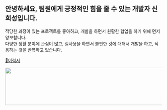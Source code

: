 ## 안녕하세요, 팀원에게 긍정적인 힘을 줄 수 있는 개발자 신희성입니다.

적당한 과정이 있는 프로젝트를 좋아하고, 개발을 하면서 원활한 협업을 하기 위해 먼저 양보합니다.<br>
다양한 생활 분야에 관심이 많고, 실사용을 하면서 불편한 것에 대해서 개발을 하고, 적용하는 것을 반복하고 있습니다. 

[📄이력서](https://www.rallit.com/resumes/1308132@red27856374/%EC%8B%A0%ED%9D%AC%EC%84%B1)
<br>



<a href="https://github.com/devxb/gitanimals">
  <img
    src="https://render.gitanimals.org/lines/huise0ng"
    width="600"
    height="120"
  />
</a>
  
  


